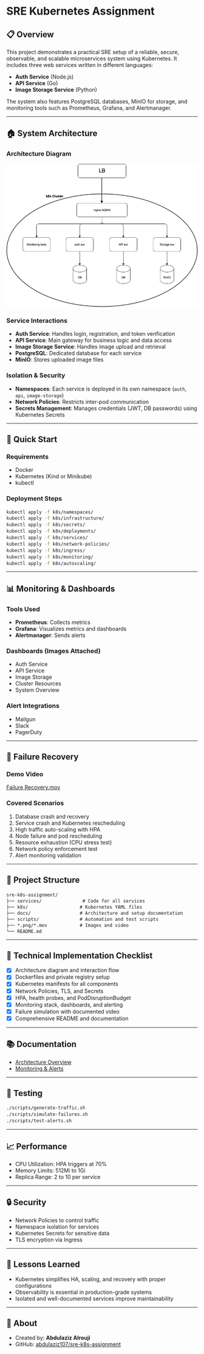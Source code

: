 # SRE Kubernetes Assignment

## 📋 Overview
This project demonstrates a practical SRE setup of a reliable, secure, observable, and scalable microservices system using Kubernetes. It includes three web services written in different languages:
- **Auth Service** (Node.js)
- **API Service** (Go)
- **Image Storage Service** (Python)

The system also features PostgreSQL databases, MinIO for storage, and monitoring tools such as Prometheus, Grafana, and Alertmanager.

---

## 🏠 System Architecture

### Architecture Diagram
![Architecture Diagram](sre-k8s-assignment.drawio.png)

### Service Interactions
- **Auth Service**: Handles login, registration, and token verification
- **API Service**: Main gateway for business logic and data access
- **Image Storage Service**: Handles image upload and retrieval
- **PostgreSQL**: Dedicated database for each service
- **MinIO**: Stores uploaded image files

### Isolation & Security
- **Namespaces**: Each service is deployed in its own namespace (`auth`, `api`, `image-storage`)
- **Network Policies**: Restricts inter-pod communication
- **Secrets Management**: Manages credentials (JWT, DB passwords) using Kubernetes Secrets

---

## 🚀 Quick Start

### Requirements
- Docker
- Kubernetes (Kind or Minikube)
- kubectl

### Deployment Steps
```bash
kubectl apply -f k8s/namespaces/
kubectl apply -f k8s/infrastructure/
kubectl apply -f k8s/secrets/
kubectl apply -f k8s/deployments/
kubectl apply -f k8s/services/
kubectl apply -f k8s/network-policies/
kubectl apply -f k8s/ingress/
kubectl apply -f k8s/monitoring/
kubectl apply -f k8s/autoscaling/
```

---

## 📊 Monitoring & Dashboards

### Tools Used
- **Prometheus**: Collects metrics
- **Grafana**: Visualizes metrics and dashboards
- **Alertmanager**: Sends alerts

### Dashboards (Images Attached)
- Auth Service
- API Service
- Image Storage
- Cluster Resources
- System Overview

### Alert Integrations
- Mailgun
- Slack
- PagerDuty

---

## 🎥 Failure Recovery

### Demo Video
[Failure Recovery.mov](Failure%20Recovery.mov)

### Covered Scenarios
1. Database crash and recovery
2. Service crash and Kubernetes rescheduling
3. High traffic auto-scaling with HPA
4. Node failure and pod rescheduling
5. Resource exhaustion (CPU stress test)
6. Network policy enforcement test
7. Alert monitoring validation

---

## 📁 Project Structure
```
sre-k8s-assignment/
├── services/               # Code for all services
├── k8s/                   # Kubernetes YAML files
├── docs/                  # Architecture and setup documentation
├── scripts/               # Automation and test scripts
├── *.png/*.mov            # Images and video
└── README.md
```

---

## 🔧 Technical Implementation Checklist
- [x] Architecture diagram and interaction flow
- [x] Dockerfiles and private registry setup
- [x] Kubernetes manifests for all components
- [x] Network Policies, TLS, and Secrets
- [x] HPA, health probes, and PodDisruptionBudget
- [x] Monitoring stack, dashboards, and alerting
- [x] Failure simulation with documented video
- [x] Comprehensive README and documentation

---

## 📚 Documentation
- [Architecture Overview](architecture-diagram.txt)
- [Monitoring & Alerts](System-Overview-Dashboard.png)

---

## 🧪 Testing
```bash
./scripts/generate-traffic.sh
./scripts/simulate-failures.sh
./scripts/test-alerts.sh
```

---

## 📈 Performance
- CPU Utilization: HPA triggers at 70%
- Memory Limits: 512Mi to 1Gi
- Replica Range: 2 to 10 per service

---

## 🔒 Security
- Network Policies to control traffic
- Namespace isolation for services
- Kubernetes Secrets for sensitive data
- TLS encryption via Ingress

---

## 🎯 Lessons Learned
- Kubernetes simplifies HA, scaling, and recovery with proper configurations
- Observability is essential in production-grade systems
- Isolated and well-documented services improve maintainability

---

## 👥 About
- Created by: **Abdulaziz Alrouji**
- GitHub: [abdulaziz107/sre-k8s-assignment](https://github.com/abdulaziz107/sre-k8s-assignment)

